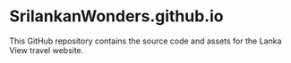 # SrilankanWonders.github.io
This GitHub repository contains the source code and assets for the Lanka View travel website.
